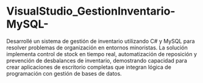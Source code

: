 # VisualStudio_GestionInventario-MySQL-
Desarrollé un sistema de gestión de inventario utilizando C# y MySQL para resolver problemas de organización en entornos minoristas. La solución implementa control de stock en tiempo real, automatización de reposición y prevención de desbalances de inventario, demostrando capacidad para crear aplicaciones de escritorio completas que integran lógica de programación con gestión de bases de datos.